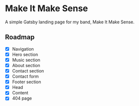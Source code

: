# Make It Make Sense

A simple Gatsby landing page for my band, Make It Make Sense.

## Roadmap

- [x] Navigation
- [x] Hero section
- [x] Music section
- [x] About section
- [x] Contact section
- [x] Contact form
- [x] Footer section
- [x] Head
- [x] Content
- [x] 404 page
